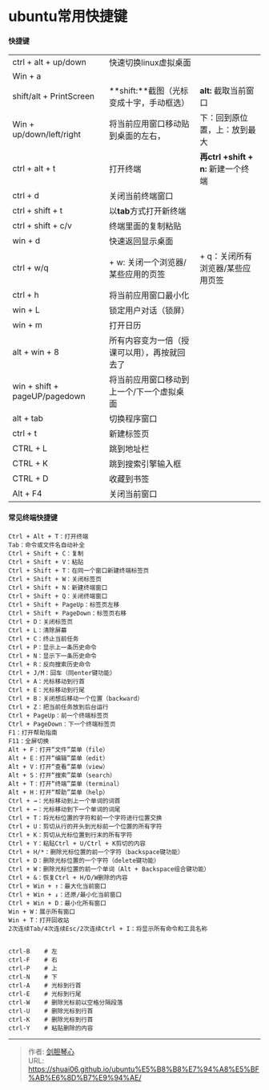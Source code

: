 # ubuntu常用快捷键

  


#### 快捷键

|                               |                                              |                                     |
| ----------------------------- | -------------------------------------------- | ----------------------------------- |
| ctrl + alt + up/down          | 快速切换linux虚拟桌面                        |                                     |
| Win + a                       |                                              |                                     |
| shift/alt + PrintScreen       | **shift:**截图（光标变成十字，手动框选）     | **alt:** 截取当前窗口               |
| Win + up/down/left/right      | 将当前应用窗口移动贴到桌面的左右，           | 下：回到原位置，上：放到最大        |
| ctrl + alt + t                | 打开终端                                     | **再ctrl +shift + n:** 新建一个终端 |
| ctrl + d                      | 关闭当前终端窗口                             |                                     |
| ctrl + shift + t              | 以**tab**方式打开新终端                      |                                     |
| ctrl + shift + c/v            | 终端里面的复制粘贴                           |                                     |
| win + d                       | 快速返回显示桌面                             |                                     |
| ctrl + w/q                    | + w: 关闭一个浏览器/某些应用的页签           | + q：关闭所有浏览器/某些应用页签    |
| ctrl + h                      | 将当前应用窗口最小化                         |                                     |
| win + L                       | 锁定用户对话（锁屏）                         |                                     |
| win + m                       | 打开日历                                     |                                     |
| alt + win + 8                 | 所有内容变为一倍（授课可以用），再按就回去了 |                                     |
| win + shift + pageUP/pagedown | 将当前应用窗口移动到上一个/下一个虚拟桌面    |                                     |
| alt  + tab                    | 切换程序窗口                                 |                                     |
| ctrl  + t                     | 新建标签页                                   |                                     |
| CTRL + L                      | 跳到地址栏                                   |                                     |
| CTRL + K                      | 跳到搜索引擎输入框                           |                                     |
| CTRL + D                      | 收藏到书签                                   |                                     |
| Alt + F4                      | 关闭当前窗口                                 |                                     |





#### 常见终端快捷键

```
Ctrl + Alt + T：打开终端
Tab：命令或文件名自动补全
Ctrl + Shift + C：复制
Ctrl + Shift + V：粘贴
Ctrl + Shift + T：在同一个窗口新建终端标签页
Ctrl + Shift + W：关闭标签页
Ctrl + Shift + N：新建终端窗口
Ctrl + Shift + Q：关闭终端窗口
Ctrl + Shift + PageUp：标签页左移
Ctrl + Shift + PageDown：标签页右移
Ctrl + D：关闭标签页
Ctrl + L：清除屏幕
Ctrl + C：终止当前任务
Ctrl + P：显示上一条历史命令
Ctrl + N：显示下一条历史命令
Ctrl + R：反向搜索历史命令
Ctrl + J/M：回车（同enter键功能）
Ctrl + A：光标移动到行首
Ctrl + E：光标移动到行尾
Ctrl + B：关闭想后移动一个位置（backward）
Ctrl + Z：把当前任务放到后台运行
Ctrl + PageUp：前一个终端标签页
Ctrl + PageDown：下一个终端标签页
F1：打开帮助指南
F11：全屏切换
Alt + F：打开“文件”菜单（file）
Alt + E：打开“编辑”菜单（edit）
Alt + V：打开“查看“菜单（view）
Alt + S：打开“搜索”菜单（search）
Alt + T：打开“终端”菜单（terminal）
Alt + H：打开“帮助”菜单（help）
Ctrl + →：光标移动到上一个单词的词首
Ctrl + ←：光标移动到下一个单词的词尾
Ctrl + T：将光标位置的字符和前一个字符进行位置交换
Ctrl + U：剪切从行的开头到光标前一个位置的所有字符
Ctrl + K：剪切从光标位置到行末的所有字符
Ctrl + Y：粘贴Ctrl + U/Ctrl + K剪切的内容
Ctrl + H/*：删除光标位置的前一个字符（backspace键功能）
Ctrl + D：删除光标位置的一个字符（delete键功能）
Ctrl + W：删除光标位置的前一个单词（Alt + Backspace组合键功能）
Ctrl + &：恢复Ctrl + H/D/W删除的内容
Ctrl + Win + ↑：最大化当前窗口
Ctrl + Win + ↓：还原/最小化当前窗口
Ctrl + Win + D：最小化所有窗口
Win + W：展示所有窗口
Win + T：打开回收站
2次连续Tab/4次连续Esc/2次连续Ctrl + I：将显示所有命令和工具名称


ctrl-B    # 左
ctrl-F    # 右
ctrl-P    # 上
ctrl-N    # 下
ctrl-A    # 光标到行首
ctrl-E    # 光标到行尾
ctrl-W    # 删除光标前以空格分隔段落
ctrl-U    # 删除光标到行首
ctrl-K    # 删除光标到行首
ctrl-Y    # 粘贴删除的内容
```





---

> 作者: [剑胆琴心](http://geoer.cn)  
> URL: https://shuai06.github.io/ubuntu%E5%B8%B8%E7%94%A8%E5%BF%AB%E6%8D%B7%E9%94%AE/  

